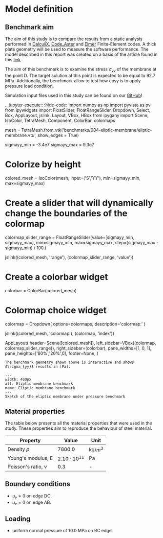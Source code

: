 # Model definition
## Benchmark aim

The aim of this study is to compare the results from a static analysis performed in [CalculiX](http://www.calculix.de/), [Code_Aster](https://code-aster.org/) and [Elmer](http://www.elmerfem.org/blog/) Finite-Element codes. A thick plate geometry will be used to measure the software performance. The model described in this report was created on a basis of the article found in this [link](http://wufengyun.com:888/v6.14/books/bmk/ch04s02anf01.html).

The aim of this benchmark is to examine the stress $\sigma_{yy}$ of the membrane at the point D. The target solution at this point is expected to be equal to 92.7 MPa. Additionally, the benchmark allow to test how easy is to apply pressure load condition.

Simulation input files used in this study can be found on our [GitHub](https://github.com/spolanski/CoFEA/tree/master/benchmarks/04-eliptic-membrane)!

.. jupyter-execute::
  :hide-code:
  import numpy as np
  import pyvista as pv
  from ipywidgets import FloatSlider, FloatRangeSlider, Dropdown, Select, Box, AppLayout, jslink, Layout, VBox, HBox
  from ipygany import Scene, IsoColor, TetraMesh, Component, ColorBar, colormaps



  mesh = TetraMesh.from_vtk('benchmarks/004-eliptic-membrane/eliptic-membrane.vtu', show_edges = True)

  sigmayy_min = -3.4e7
  sigmayy_max = 9.3e7

  # Colorize by height
  colored_mesh = IsoColor(mesh, input=('S','YY'), min=sigmayy_min, max=sigmayy_max)

  # Create a slider that will dynamically change the boundaries of the colormap
  colormap_slider_range = FloatRangeSlider(value=[sigmayy_min, sigmayy_max], min=sigmayy_min, max=sigmayy_max, step=(sigmayy_max - sigmayy_min) / 100.)

  jslink((colored_mesh, 'range'), (colormap_slider_range, 'value'))

  # Create a colorbar widget
  colorbar = ColorBar(colored_mesh)

  # Colormap choice widget
  colormap = Dropdown(
      options=colormaps,
      description='colormap:'
  )

  jslink((colored_mesh, 'colormap'), (colormap, 'index'))

  AppLayout(
      header=Scene([colored_mesh]),
      left_sidebar=VBox((colormap, colormap_slider_range)),
      right_sidebar=(colorbar),
      pane_widths=[1, 0, 1],
      pane_heights=['80%','20%',0],
      footer=None,
  )




```{Tip}
The benchmark geometry shown above is interactive and shows $\sigma_{yy}$ results in [Pa].
```

```{figure} .   /sketch.png
---
width: 400px
alt: Eliptic membrane benchmark
name: Eliptic membrane benchmark
---
Sketch of the eliptic membrane under pressure benchmark
```

## Material properties

The table below presents all the material properties that were used in the study. These properties aim to reproduce the behaviour of steel material.

| Property               | Value                | Unit       |
|------------------------|----------------------|------------|
| Density $\rho$         | $7800.0$             | kg/$m^{3}$ |
| Young's modulus, E     | $2.10 \cdot 10^{11}$ | Pa         |
| Poisson's ratio, $\nu$ | 0.3                  | -          |

## Boundary conditions

- $u_y=0$ on edge DC.
- $u_x=0$ on edge AB.

## Loading
- uniform normal pressure of 10.0 MPa on BC edge.
